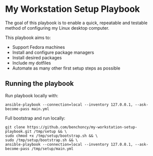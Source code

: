 # My Workstation Setup Playbook

The goal of this playbook is to enable a quick, repeatable and testable method of configuring my Linux desktop computer.

This playbook aims to:
- Support Fedora machines
- Install and configure package managers
- Install desired packages
- Include my dotfiles
- Automate as many other first setup steps as possible

## Running the playbook

Run playbook locally with:
```none
ansible-playbook --connection=local --inventory 127.0.0.1, --ask-become-pass main.yml
```

Full bootstrap and run locally:
```none
git clone https://github.com/benchoncy/my-workstation-setup-playbook.git /tmp/setup && \
sudo chmod +x /tmp/setup/bootstrap.sh && \
sudo /tmp/setup/bootstrap.sh && \
ansible-playbook --connection=local --inventory 127.0.0.1, --ask-become-pass /tmp/setup/main.yml
```